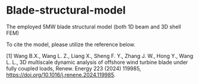 # Blade-structural-model
The employed 5MW blade structural model (both 1D beam and 3D shell FEM)

To cite the model, please utilize the reference below.

[1]	Wang B.X., Wang L. Z., Liang X., Sheng F. Y., Zhang J. W., Hong Y., Wang L. L., 3D multiscale dynamic analysis of offshore wind turbine blade under fully coupled loads, Renew. Energy 223 (2024) 119985, https://doi.org/10.1016/j.renene.2024.119985.
